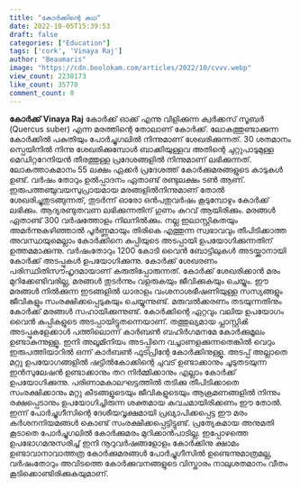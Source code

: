 ```yaml
---
title: "കോർക്കിന്റെ കഥ"
date: 2022-10-05T15:39:53
draft: false
categories: ["Education"]
tags: ['cork', 'Vinaya Raj']
author: "Beaumaris"
image: "https://cdn.boolokam.com/articles/2022/10/cvvv.webp"
view_count: 2238173
like_count: 35778
comment_count: 0
---
```


**കോർക്ക്** **Vinaya Raj** കോർക്ക് ഓക്ക് എന്നു വിളിക്കുന്ന ക്വർക്കസ് സൂബർ (Quercus suber) എന്ന മരത്തിന്റെ തോലാണ് കോർക്ക്. ലോകത്തുണ്ടാക്കുന്ന കോർക്കിൽ പകുതിയും പോർച്ചുഗലിൽ നിന്നുമാണ് ശേഖരിക്കുന്നത്. 30 ശതമാനം സ്പെയിനിൽ നിന്നു ശേഖരിക്കുമ്പോൾ ബാക്കിയുള്ളവ അതിന്റെ ചുറ്റുപാടുമുള്ള മെഡിറ്ററേനിയൻ തീരത്തുള്ള പ്രദേശങ്ങളിൽ നിന്നുമാണ് ലഭിക്കുന്നത്. ലോകത്താകമാനം 55 ലക്ഷം ഏക്കർ പ്രദേശത്ത് കോർക്കുമരങ്ങളുടെ കാടുകൾ ഉണ്ട്. വർഷം തോറും ഉൽപ്പാദനം ഏതാണ്ട് രണ്ടുലക്ഷം ടൺ ആണ്. ഇരുപത്തഞ്ചുവയസുപ്രായമായ മരങ്ങളിൽനിന്നുമാണ് തോൽ ശേഖരിച്ചുതുടങ്ങുന്നത്, തുടർന്ന് ഓരോ ഒൻപതുവർഷം കൂടുമ്പോഴും കോർക്ക് ലഭിക്കും. ആദ്യരണ്ടുതവണ ലഭിക്കുന്നതിന് ഗുണം കുറവ് ആയിരിക്കും. മരങ്ങൾ ഏതാണ്ട് 300 വർഷത്തോളം നിലനിൽക്കും. നല്ല ഇലാസ്റ്റികതയും അമർന്നുകഴിഞ്ഞാൽ പൂർണ്ണമായും തിരികെ എത്തുന്ന സ്വഭാവവും തീപിടിക്കാത്ത അവസ്ഥയുമെല്ലാം കോർക്കിനെ കുപ്പിയുടെ അടപ്പായി ഉപയോഗിക്കുന്നതിന് ഉത്തമമാക്കുന്നു. വർഷംതോറും 1200 കോടി വൈൻ ബോട്ടിലുകൾ അടയ്ക്കാനായി കോർക്ക് അടപ്പുകൾ ഉപയോഗിക്കുന്നു. കോർക്ക് ശേഖരണം പരിസ്ഥിതിസൗഹൃദമായാണ് കരുതിപ്പോരുന്നത്. കോർക്ക് ശേഖരിക്കാൻ മരം മുറിക്കേണ്ടിവരില്ല, മരങ്ങൾ തുടർന്നും വളരുകയും ജീവിക്കുകയും ചെയ്യും. ഈ മരങ്ങൾ നിൽക്കുന്ന ഇടങ്ങളിൽ ധാരാളം വംശനാശഭീഷണിയുള്ള സസ്യങ്ങളും ജീവികളും സംരക്ഷിക്കപ്പെടുകയും ചെയ്യുന്നുണ്ട്. മരുവൽക്കരണം തടയുന്നതിനും കോർക്ക് മരങ്ങൾ സഹായിക്കുന്നുണ്ട്. കോർക്കിന്റെ ഏറ്റവും വലിയ ഉപയോഗം വൈൻ കുപ്പികളുടെ അടപ്പായിട്ടുതന്നെയാണ്. തത്തുല്യമായ പ്ലാസ്റ്റിൿ അടപ്പുകളേക്കാൾ പത്തിലൊന്ന് കാർബൺ ബഹിർഗമനമേ കോർക്കുമൂലം ഉണ്ടാകുന്നുള്ളൂ. ഇനി അലൂമിനിയം അടപ്പിനെ വച്ചാണളക്കുന്നതെങ്കിൽ വെറും ഇരുപത്തിയാറിൽ ഒന്ന് കാർബൺ ഫുട്പ്രിന്റേ കോർക്കിനുള്ളൂ. അടപ്പ് അല്ലാതെ മറ്റു ഉപയോഗങ്ങളിൽ ഷട്ടിൽകോക്കിന്റെ ചുവട് ഉണ്ടാക്കാനും ചൂടുതടയുന്ന ഇൻസുലേഷൻ ഉണ്ടാക്കാനും തറ നിർമ്മിക്കാനും എല്ലാം കോർക്ക് ഉപയോഗിക്കുന്നു. പരിണാമകാലഘട്ടത്തിൽ തടിക്കു തീപിടിക്കാതെ സംരക്ഷിക്കാനും മറ്റു കീടങ്ങളുടെയും ജീവികളുടെയും ആക്രമണങ്ങളിൽ നിന്നും രക്ഷപ്പെടാനും ഉപയോഗിച്ചിരുന്ന ശക്തമായ കവചമായിരിക്കണം ഈ തോൽ. ഇന്ന് പോർച്ചുഗീസിന്റെ ദേശീയവൃക്ഷമായി പ്രഖ്യാപിക്കപ്പെട്ട ഈ മരം കർശനനിയമങ്ങൾ കൊണ്ട് സംരക്ഷിക്കപ്പെട്ടിട്ടുണ്ട്. പ്രത്യേകമായ അനുമതി കൂടാതെ പോർച്ചുഗലിൽ കോർക്കുമരം മുറിക്കാൻപാടില്ല. ഇപ്പോഴത്തെ ഉപഭോഗമനുസരിച്ച് ഇനി നൂറുവർഷങ്ങളോളം കോർക്കിനു ക്ഷാമം ഉണ്ടാവാനാവാത്തത്ര കോർക്കുമരങ്ങൾ പോർച്ചുഗീസിൽ ഉണ്ടെന്നുമാത്രമല്ല, വർഷംതോറും അവിടത്തെ കോർക്കുവനങ്ങളുടെ വിസ്താരം നാലുശതമാനം വീതം കൂടിക്കൊണ്ടിരിക്കുകയുമാണ്. &nbsp;
